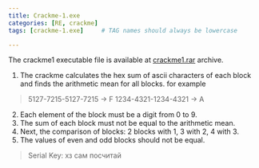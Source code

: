 ```yaml
---
title: Crackme-1.exe
categories: [RE, crackme]
tags: [crackme-1.exe]     # TAG names should always be lowercase

---
```


The crackme1 executable file is available at [crackme1.rar](https://github.com/allsaint/allsaint.github.io/tree/main/_crackmes/crackme1.rar) archive.

1. The crackme calculates the hex sum of ascii characters of each block and finds the arithmetic mean for all blocks. for example
> 5127-7215-5127-7215 -> F
> 1234-4321-1234-4321 -> A
2. Each element of the block must be a digit from 0 to 9.
3. The sum of each block must not be equal to the arithmetic mean.
4. Next, the comparison of blocks: 2 blocks with 1, 3 with 2, 4 with 3.
5. The values of even and odd blocks should not be equal.


> Serial Key: хз сам посчитай










